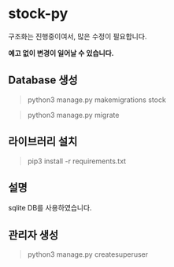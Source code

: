# stock-py

구조화는 진행중이여서, 많은 수정이 필요합니다.

**예고 없이 변경이 일어날 수 있습니다.**


## Database 생성

> python3 manage.py makemigrations stock

> python3 manage.py migrate


## 라이브러리 설치

> pip3 install -r requirements.txt


## 설명

sqlite DB를 사용하였습니다.


## 관리자 생성

> python3 manage.py createsuperuser